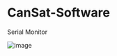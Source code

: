# CanSat-Software

Serial Monitor

![image](https://github.com/user-attachments/assets/d0e097cd-dd8b-43d7-84ea-2145905c3a23)
